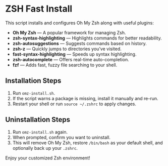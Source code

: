 # ZSH Fast Install

This script installs and configures Oh My Zsh along with useful plugins:

- **Oh My Zsh** — A popular framework for managing Zsh.
- **zsh-syntax-highlighting** — Highlights commands for better readability.
- **zsh-autosuggestions** — Suggests commands based on history.
- **zsh-z** — Quickly jumps to directories you’ve visited.
- **fast-syntax-highlighting** — Speeds up syntax highlighting.
- **zsh-autocomplete** — Offers real-time auto-completion.
- **fzf** — Adds fast, fuzzy file searching to your shell.

## Installation Steps

1. Run `omz-install.sh`.
2. If the script warns a package is missing, install it manually and re-run.
3. Restart your shell or run `source ~/.zshrc` to apply changes.

## Uninstallation Steps

1. Run `omz-install.sh` again.
2. When prompted, confirm you want to uninstall.
3. This will remove Oh My Zsh, restore `/bin/bash` as your default shell, and optionally back up your `.zshrc`.

Enjoy your customized Zsh environment!
